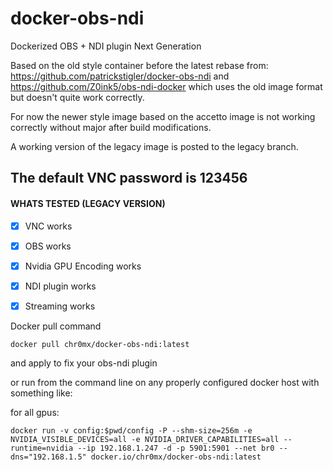 # docker-obs-ndi
Dockerized OBS + NDI plugin Next Generation

Based on the old style container before the latest rebase from:
https://github.com/patrickstigler/docker-obs-ndi
and 
https://github.com/Z0ink5/obs-ndi-docker which uses the old image format but doesn't quite work correctly. 

For now the newer style image based on the accetto image is not working correctly without major after build modifications. 

A working version of the legacy image is posted to the legacy branch.

## The default VNC password is 123456

#### WHATS TESTED (LEGACY VERSION)
 - [x] VNC works
 - [x] OBS works
 - [x] Nvidia GPU Encoding works
 - [x] NDI plugin works
 - [x] Streaming works



Docker pull command

    docker pull chr0mx/docker-obs-ndi:latest

 and apply to fix your obs-ndi plugin

or run from the command line on any properly configured docker host with something like:

for all gpus: 

    docker run -v config:$pwd/config -P --shm-size=256m -e NVIDIA_VISIBLE_DEVICES=all -e NVIDIA_DRIVER_CAPABILITIES=all --runtime=nvidia --ip 192.168.1.247 -d -p 5901:5901 --net br0 --dns="192.168.1.5" docker.io/chr0mx/docker-obs-ndi:latest
